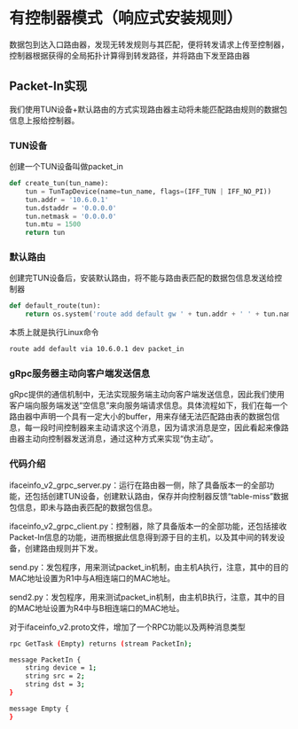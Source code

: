 # 有控制器模式（响应式安装规则）

数据包到达入口路由器，发现无转发规则与其匹配，便将转发请求上传至控制器，控制器根据获得的全局拓扑计算得到转发路径，并将路由下发至路由器


## Packet-In实现

我们使用TUN设备+默认路由的方式实现路由器主动将未能匹配路由规则的数据包信息上报给控制器。

### TUN设备

创建一个TUN设备叫做packet_in

```Python
def create_tun(tun_name):
    tun = TunTapDevice(name=tun_name, flags=(IFF_TUN | IFF_NO_PI))
    tun.addr = '10.6.0.1'
    tun.dstaddr = '0.0.0.0'
    tun.netmask = '0.0.0.0'
    tun.mtu = 1500
    return tun
```

### 默认路由

创建完TUN设备后，安装默认路由，将不能与路由表匹配的数据包信息发送给控制器
```Python
def default_route(tun):
    return os.system('route add default gw ' + tun.addr + ' ' + tun.name)
```
本质上就是执行Linux命令
```Bash
route add default via 10.6.0.1 dev packet_in
```

### gRpc服务器主动向客户端发送信息

gRpc提供的通信机制中，无法实现服务端主动向客户端发送信息，因此我们使用客户端向服务端发送“空信息”来向服务端请求信息。具体流程如下，我们在每一个路由器中声明一个具有一定大小的buffer，用来存储无法匹配路由表的数据包信息，每一段时间控制器来主动请求这个消息，因为请求消息是空，因此看起来像路由器主动向控制器发送消息，通过这种方式来实现“伪主动”。

### 代码介绍

ifaceinfo_v2_grpc_server.py：运行在路由器一侧，除了具备版本一的全部功能，还包括创建TUN设备，创建默认路由，保存并向控制器反馈“table-miss”数据包信息，即未与路由表匹配的数据包信息。

ifaceinfo_v2_grpc_client.py：控制器，除了具备版本一的全部功能，还包括接收Packet-In信息的功能，进而根据此信息得到源于目的主机，以及其中间的转发设备，创建路由规则并下发。

send.py：发包程序，用来测试packet_in机制，由主机A执行，注意，其中的目的MAC地址设置为R1中与A相连端口的MAC地址。

send2.py：发包程序，用来测试packet_in机制，由主机B执行，注意，其中的目的MAC地址设置为R4中与B相连端口的MAC地址。

对于ifaceinfo_v2.proto文件，增加了一个RPC功能以及两种消息类型
```Bash
rpc GetTask (Empty) returns (stream PacketIn);

message PacketIn {
    string device = 1;
    string src = 2;
    string dst = 3;
}

message Empty {
}

```
    

